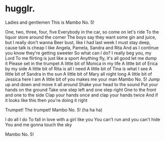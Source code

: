 # hugglr.
Ladies and gentlemen
This is Mambo No. 5!

One, two, three, four, five
Everybody in the car, so come on let's ride
To the liquor store around the corner
The boys say they want some gin and juice, but I really don't wanna
Beer bust, like I had last week
I must stay deep, cause talk is cheap
I like Angela, Pamela, Sandra and Rita
And as I continue you know they're getting sweeter
So what can I do? I really beg you, my Lord
To me flirting is just like a sport
Anything fly, it's all good let me dump it
Please set in the trumpet
A little bit of Monica in my life
A little bit of Erica by my side
A little bit of Rita is all I need
A little bit of Tina is what I see
A little bit of Sandra in the sun
A little bit of Mary all night long
A little bit of Jessica here I am
A little bit of you makes me your man
Mambo No. 5!
Jump up and down and move it all around
Shake your head to the sound
Put your hands on the ground
Take one step left and one step right
One to the front and one to the side
Clap your hands once and clap your hands twice
And if it looks like this then you're doing it right

Trumpet!
The trumpet!
Mambo No. 5!
(ha ha ha)


I do all I do
To fall in love with a girl like you
You can't run and you can't hide
You and me gonna touch the sky

Mambo No. 5!
